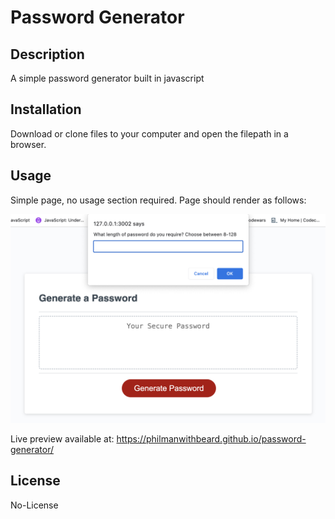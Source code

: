 # Password Generator

## Description

A simple password generator built in javascript

## Installation

Download or clone files to your computer and open the filepath in a browser.

## Usage

Simple page, no usage section required. Page should render as follows:

![full page screenshot of password generator](Screenshot.png)

Live preview available at: https://philmanwithbeard.github.io/password-generator/

## License

No-License
